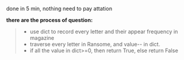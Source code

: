 done in 5 min, nothing need to pay attation

**there are the process of question:**
>+ use dict to record every letter and their appear frequency in magazine
>+ traverse every letter in Ransome, and value-- in dict.
>+ if all the value in dict>=0, then return True, else return False